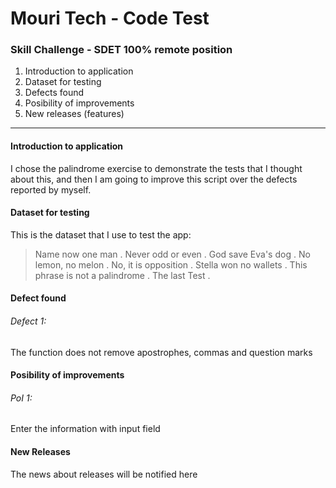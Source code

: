 # Mouri Tech - Code Test
### Skill Challenge - SDET 100% remote position

1. Introduction to application
2. Dataset for testing
3. Defects found
4. Posibility of improvements
5. New releases (features)

***

#### Introduction to application

I chose the palindrome exercise to demonstrate the tests that I thought about this, and then I am going to improve this script over the defects reported by myself.

#### Dataset for testing

This is the dataset that I use to test the app:

> Name now one man .
> Never odd or even .
> God save Eva's dog .
> No lemon, no melon .
> No, it is opposition .
> Stella won no wallets .
> This phrase is not a palindrome .
> The last Test .

#### Defect found

###### Defect 1:
The function does not remove apostrophes, commas and question marks

#### Posibility of improvements

###### PoI 1: 
Enter the information with input field

#### New Releases

The news about releases will be notified here
